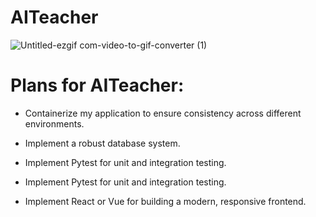 # AITeacher
![Untitled-ezgif com-video-to-gif-converter (1)](https://github.com/user-attachments/assets/2fed81e6-ef01-4c5b-af91-2b98e8094327)
<h1>Plans for AITeacher:</h1>
<ul>
  <li>
    <p> Containerize my application to ensure consistency across different environments.
</p>
  </li>
  <li>
    <p>Implement a robust database system.
</p>
  </li>
  <li>
    <p>Implement Pytest for unit and integration testing.
</p>
  </li>
  <li>
    <p>Implement Pytest for unit and integration testing.
</p>
  </li>
  <li>
    <p> Implement React or Vue for building a modern, responsive frontend.
</p>
  </li>
</ul>
